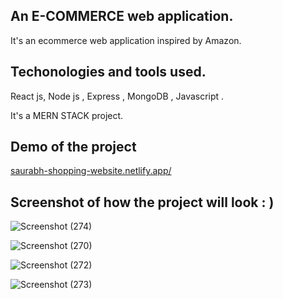 ## An E-COMMERCE web application.

It's an ecommerce web application inspired by Amazon.

## Techonologies and tools used.
React js, Node js , Express , MongoDB , Javascript .

 It's a MERN STACK project.
 
 
## Demo of the project 

[saurabh-shopping-website.netlify.app/](https://saurabh-shopping-website.netlify.app/)


## Screenshot of how the project will look  : )



![Screenshot (274)](https://user-images.githubusercontent.com/109866847/230704874-af304a59-18e9-4c13-8888-2a7b5badffa3.png)



![Screenshot (270)](https://user-images.githubusercontent.com/109866847/230704633-b2e848d8-8e9d-4f78-b4cd-979a86062ba5.png)



![Screenshot (272)](https://user-images.githubusercontent.com/109866847/230704637-1d5a9649-5b2e-46d5-87b5-94b2e9cee3b0.png)


![Screenshot (273)](https://user-images.githubusercontent.com/109866847/230704638-269261b8-ae83-459b-b8ea-0ad94da63605.png)

